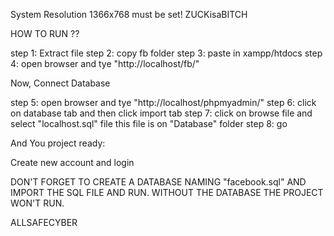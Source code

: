 System Resolution 1366x768 must be set!
ZUCKisaBITCH

HOW TO RUN ??

step 1: Extract file 
step 2: copy fb folder
step 3: paste in xampp/htdocs
step 4: open browser  and tye "http://localhost/fb/"

Now, Connect Database

step 5: open browser and tye "http://localhost/phpmyadmin/"
step 6: click on database tab and then click import tab
step 7: click on browse file and select "localhost.sql" file this file is on "Database" folder
step 8: go 

And You project ready:

Create new account and login


DON'T FORGET TO CREATE A DATABASE NAMING "facebook.sql" AND IMPORT THE SQL FILE AND RUN.
WITHOUT THE DATABASE THE PROJECT WON'T RUN.

ALLSAFECYBER